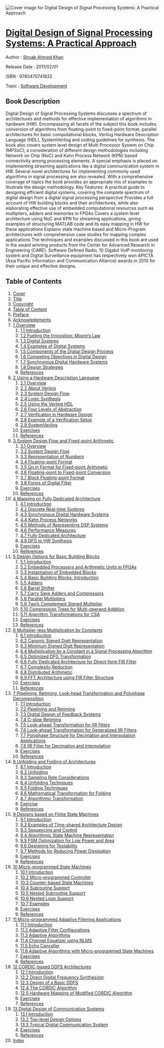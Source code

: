 ![Cover image for Digital Design of Signal Processing Systems: A Practical Approach](https://imgdetail.ebookreading.net/cover/cover/software_development/EB9780470741832.jpg)

[Digital Design of Signal Processing Systems: A Practical Approach](https://ebookreading.net/view/book/Digital+Design+of+Signal+Processing+Systems%3A+A+Practical+Approach-EB9780470741832_1.html "Digital Design of Signal Processing Systems: A Practical Approach")
====================================================================================================================

Author : [Shoab Ahmed Khan](https://ebookreading.net/search/author/Shoab+Ahmed+Khan)

Release Date : 2011/02/01

ISBN : 9780470741832

Topic : [Software Development](https://ebookreading.net/search/category/software-development)

Book Description
-----------------

Digital Design of Signal Processing Systems discusses a spectrum of architectures and methods for effective implementation of algorithms in hardware (HW). Encompassing all facets of the subject this book includes conversion of algorithms from floating-point to fixed-point format, parallel architectures for basic computational blocks, Verilog Hardware Description Language (HDL), SystemVerilog and coding guidelines for synthesis.
The book also covers system level design of Multi Processor System on Chip (MPSoC); a consideration of different design methodologies including Network on Chip (NoC) and Kahn Process Network (KPN) based connectivity among processing elements. A special emphasis is placed on implementing streaming applications like a digital communication system in HW. Several novel architectures for implementing commonly used algorithms in signal processing are also revealed. With a comprehensive coverage of topics the book provides an appropriate mix of examples to illustrate the design methodology.
Key Features:
A practical guide to designing efficient digital systems, covering the complete spectrum of digital design from a digital signal processing perspective
Provides a full account of HW building blocks and their architectures, while also elaborating effective use of embedded computational resources such as multipliers, adders and memories in FPGAs
Covers a system level architecture using NoC and KPN for streaming applications, giving examples of structuring MATLAB code and its easy mapping in HW for these applications
Explains state machine based and Micro-Program architectures with comprehensive case studies for mapping complex applications
The techniques and examples discussed in this book are used in the award winning products from the Center for Advanced Research in Engineering (CARE). Software Defined Radio, 10 Gigabit VoIP monitoring system and Digital Surveillance equipment has respectively won APICTA (Asia Pacific Information and Communication Alliance) awards in 2010 for their unique and effective designs.
              
Table of Contents
-----------------

1. [Cover](https://ebookreading.net/view/book/Digital+Design+of+Signal+Processing+Systems%3A+A+Practical+Approach-EB9780470741832_1.html)
1. [Title](https://ebookreading.net/view/book/Digital+Design+of+Signal+Processing+Systems%3A+A+Practical+Approach-EB9780470741832_3.html)
1. [Copyright](https://ebookreading.net/view/book/Digital+Design+of+Signal+Processing+Systems%3A+A+Practical+Approach-EB9780470741832_4.html)
1. [Table of Content](https://ebookreading.net/view/book/Digital+Design+of+Signal+Processing+Systems%3A+A+Practical+Approach-EB9780470741832_2.html)
1. [Preface](https://ebookreading.net/view/book/Digital+Design+of+Signal+Processing+Systems%3A+A+Practical+Approach-EB9780470741832_5.html)
1. [Acknowledgments](https://ebookreading.net/view/book/Digital+Design+of+Signal+Processing+Systems%3A+A+Practical+Approach-EB9780470741832_6.html)
1. [1 Overview](https://ebookreading.net/view/book/Digital+Design+of+Signal+Processing+Systems%3A+A+Practical+Approach-EB9780470741832_7.html)
    1. [1.1 Introduction](https://ebookreading.net/view/book/Digital+Design+of+Signal+Processing+Systems%3A+A+Practical+Approach-EB9780470741832_7.html#head01)
    1. [1.2 Fueling the Innovation: Moore’s Law](https://ebookreading.net/view/book/Digital+Design+of+Signal+Processing+Systems%3A+A+Practical+Approach-EB9780470741832_7.html#head02)
    1. [1.3 Digital Systems](https://ebookreading.net/view/book/Digital+Design+of+Signal+Processing+Systems%3A+A+Practical+Approach-EB9780470741832_7.html#head03)
    1. [1.4 Examples of Digital Systems](https://ebookreading.net/view/book/Digital+Design+of+Signal+Processing+Systems%3A+A+Practical+Approach-EB9780470741832_7.html#head04)
    1. [1.5 Components of the Digital Design Process](https://ebookreading.net/view/book/Digital+Design+of+Signal+Processing+Systems%3A+A+Practical+Approach-EB9780470741832_7.html#head05)
    1. [1.6 Competing Objectives in Digital Design](https://ebookreading.net/view/book/Digital+Design+of+Signal+Processing+Systems%3A+A+Practical+Approach-EB9780470741832_7.html#head06)
    1. [1.7 Synchronous Digital Hardware Systems](https://ebookreading.net/view/book/Digital+Design+of+Signal+Processing+Systems%3A+A+Practical+Approach-EB9780470741832_7.html#head07)
    1. [1.8 Design Strategies](https://ebookreading.net/view/book/Digital+Design+of+Signal+Processing+Systems%3A+A+Practical+Approach-EB9780470741832_7.html#head08)
    1. [References](https://ebookreading.net/view/book/Digital+Design+of+Signal+Processing+Systems%3A+A+Practical+Approach-EB9780470741832_7.html#head09)
1. [2 Using a Hardware Description Language](https://ebookreading.net/view/book/Digital+Design+of+Signal+Processing+Systems%3A+A+Practical+Approach-EB9780470741832_8.html)
    1. [2.1 Overview](https://ebookreading.net/view/book/Digital+Design+of+Signal+Processing+Systems%3A+A+Practical+Approach-EB9780470741832_8.html#head10)
    1. [2.2 About Verilog](https://ebookreading.net/view/book/Digital+Design+of+Signal+Processing+Systems%3A+A+Practical+Approach-EB9780470741832_8.html#head11)
    1. [2.3 System Design Flow](https://ebookreading.net/view/book/Digital+Design+of+Signal+Processing+Systems%3A+A+Practical+Approach-EB9780470741832_8.html#head12)
    1. [2.4 Logic Synthesis](https://ebookreading.net/view/book/Digital+Design+of+Signal+Processing+Systems%3A+A+Practical+Approach-EB9780470741832_8.html#head13)
    1. [2.5 Using the Verilog HDL](https://ebookreading.net/view/book/Digital+Design+of+Signal+Processing+Systems%3A+A+Practical+Approach-EB9780470741832_8.html#head14)
    1. [2.6 Four Levels of Abstraction](https://ebookreading.net/view/book/Digital+Design+of+Signal+Processing+Systems%3A+A+Practical+Approach-EB9780470741832_8.html#head15)
    1. [2.7 Verification in Hardware Design](https://ebookreading.net/view/book/Digital+Design+of+Signal+Processing+Systems%3A+A+Practical+Approach-EB9780470741832_8.html#head16)
    1. [2.8 Example of a Verification Setup](https://ebookreading.net/view/book/Digital+Design+of+Signal+Processing+Systems%3A+A+Practical+Approach-EB9780470741832_8.html#head17)
    1. [2.9 SystemVerilog](https://ebookreading.net/view/book/Digital+Design+of+Signal+Processing+Systems%3A+A+Practical+Approach-EB9780470741832_8.html#head18)
    1. [Exercises](https://ebookreading.net/view/book/Digital+Design+of+Signal+Processing+Systems%3A+A+Practical+Approach-EB9780470741832_8.html#head19)
    1. [References](https://ebookreading.net/view/book/Digital+Design+of+Signal+Processing+Systems%3A+A+Practical+Approach-EB9780470741832_8.html#head20)
1. [3 System Design Flow and Fixed-point Arithmetic](https://ebookreading.net/view/book/Digital+Design+of+Signal+Processing+Systems%3A+A+Practical+Approach-EB9780470741832_9.html)
    1. [3.1 Overview](https://ebookreading.net/view/book/Digital+Design+of+Signal+Processing+Systems%3A+A+Practical+Approach-EB9780470741832_9.html#head21)
    1. [3.2 System Design Flow](https://ebookreading.net/view/book/Digital+Design+of+Signal+Processing+Systems%3A+A+Practical+Approach-EB9780470741832_9.html#head22)
    1. [3.3 Representation of Numbers](https://ebookreading.net/view/book/Digital+Design+of+Signal+Processing+Systems%3A+A+Practical+Approach-EB9780470741832_9.html#head23)
    1. [3.4 Floating-point Format](https://ebookreading.net/view/book/Digital+Design+of+Signal+Processing+Systems%3A+A+Practical+Approach-EB9780470741832_9.html#head24)
    1. [3.5 Qn.m Format for Fixed-point Arithmetic](https://ebookreading.net/view/book/Digital+Design+of+Signal+Processing+Systems%3A+A+Practical+Approach-EB9780470741832_9.html#head25)
    1. [3.6 Floating-point to Fixed-point Conversion](https://ebookreading.net/view/book/Digital+Design+of+Signal+Processing+Systems%3A+A+Practical+Approach-EB9780470741832_9.html#head26)
    1. [3.7 Block Floating-point Format](https://ebookreading.net/view/book/Digital+Design+of+Signal+Processing+Systems%3A+A+Practical+Approach-EB9780470741832_9.html#head27)
    1. [3.8 Forms of Digital Filter](https://ebookreading.net/view/book/Digital+Design+of+Signal+Processing+Systems%3A+A+Practical+Approach-EB9780470741832_9.html#head28)
    1. [Exercises](https://ebookreading.net/view/book/Digital+Design+of+Signal+Processing+Systems%3A+A+Practical+Approach-EB9780470741832_9.html#head29)
    1. [References](https://ebookreading.net/view/book/Digital+Design+of+Signal+Processing+Systems%3A+A+Practical+Approach-EB9780470741832_9.html#head30)
1. [4 Mapping on Fully Dedicated Architecture](https://ebookreading.net/view/book/Digital+Design+of+Signal+Processing+Systems%3A+A+Practical+Approach-EB9780470741832_10.html)
    1. [4.1 Introduction](https://ebookreading.net/view/book/Digital+Design+of+Signal+Processing+Systems%3A+A+Practical+Approach-EB9780470741832_10.html#head31)
    1. [4.2 Discrete Real-time Systems](https://ebookreading.net/view/book/Digital+Design+of+Signal+Processing+Systems%3A+A+Practical+Approach-EB9780470741832_10.html#head32)
    1. [4.3 Synchronous Digital Hardware Systems](https://ebookreading.net/view/book/Digital+Design+of+Signal+Processing+Systems%3A+A+Practical+Approach-EB9780470741832_10.html#head33)
    1. [4.4 Kahn Process Networks](https://ebookreading.net/view/book/Digital+Design+of+Signal+Processing+Systems%3A+A+Practical+Approach-EB9780470741832_10.html#head34)
    1. [4.5 Methods of Representing DSP Systems](https://ebookreading.net/view/book/Digital+Design+of+Signal+Processing+Systems%3A+A+Practical+Approach-EB9780470741832_10.html#head35)
    1. [4.6 Performance Measures](https://ebookreading.net/view/book/Digital+Design+of+Signal+Processing+Systems%3A+A+Practical+Approach-EB9780470741832_10.html#head36)
    1. [4.7 Fully Dedicated Architecture](https://ebookreading.net/view/book/Digital+Design+of+Signal+Processing+Systems%3A+A+Practical+Approach-EB9780470741832_10.html#head37)
    1. [4.8 DFG to HW Synthesis](https://ebookreading.net/view/book/Digital+Design+of+Signal+Processing+Systems%3A+A+Practical+Approach-EB9780470741832_10.html#head38)
    1. [Exercises](https://ebookreading.net/view/book/Digital+Design+of+Signal+Processing+Systems%3A+A+Practical+Approach-EB9780470741832_10.html#head39)
    1. [References](https://ebookreading.net/view/book/Digital+Design+of+Signal+Processing+Systems%3A+A+Practical+Approach-EB9780470741832_10.html#head40)
1. [5 Design Options for Basic Building Blocks](https://ebookreading.net/view/book/Digital+Design+of+Signal+Processing+Systems%3A+A+Practical+Approach-EB9780470741832_11.html)
    1. [5.1 Introduction](https://ebookreading.net/view/book/Digital+Design+of+Signal+Processing+Systems%3A+A+Practical+Approach-EB9780470741832_11.html#head41)
    1. [5.2 Embedded Processors and Arithmetic Units in FPGAs](https://ebookreading.net/view/book/Digital+Design+of+Signal+Processing+Systems%3A+A+Practical+Approach-EB9780470741832_11.html#head42)
    1. [5.3 Instantiation of Embedded Blocks](https://ebookreading.net/view/book/Digital+Design+of+Signal+Processing+Systems%3A+A+Practical+Approach-EB9780470741832_11.html#head43)
    1. [5.4 Basic Building Blocks: Introduction](https://ebookreading.net/view/book/Digital+Design+of+Signal+Processing+Systems%3A+A+Practical+Approach-EB9780470741832_11.html#head44)
    1. [5.5 Adders](https://ebookreading.net/view/book/Digital+Design+of+Signal+Processing+Systems%3A+A+Practical+Approach-EB9780470741832_11.html#head45)
    1. [5.6 Barrel Shifter](https://ebookreading.net/view/book/Digital+Design+of+Signal+Processing+Systems%3A+A+Practical+Approach-EB9780470741832_11.html#head46)
    1. [5.7 Carry Save Adders and Compressors](https://ebookreading.net/view/book/Digital+Design+of+Signal+Processing+Systems%3A+A+Practical+Approach-EB9780470741832_11.html#head47)
    1. [5.8 Parallel Multipliers](https://ebookreading.net/view/book/Digital+Design+of+Signal+Processing+Systems%3A+A+Practical+Approach-EB9780470741832_11.html#head48)
    1. [5.9 Two’s Complement Signed Multiplier](https://ebookreading.net/view/book/Digital+Design+of+Signal+Processing+Systems%3A+A+Practical+Approach-EB9780470741832_11.html#head49)
    1. [5.10 Compression Trees for Multi-operand Addition](https://ebookreading.net/view/book/Digital+Design+of+Signal+Processing+Systems%3A+A+Practical+Approach-EB9780470741832_11.html#head50)
    1. [5.11 Algorithm Transformations for CSA](https://ebookreading.net/view/book/Digital+Design+of+Signal+Processing+Systems%3A+A+Practical+Approach-EB9780470741832_11.html#head51)
    1. [Exercises](https://ebookreading.net/view/book/Digital+Design+of+Signal+Processing+Systems%3A+A+Practical+Approach-EB9780470741832_11.html#head52)
    1. [References](https://ebookreading.net/view/book/Digital+Design+of+Signal+Processing+Systems%3A+A+Practical+Approach-EB9780470741832_11.html#head53)
1. [6 Multiplier-less Multiplication by Constants](https://ebookreading.net/view/book/Digital+Design+of+Signal+Processing+Systems%3A+A+Practical+Approach-EB9780470741832_12.html)
    1. [6.1 Introduction](https://ebookreading.net/view/book/Digital+Design+of+Signal+Processing+Systems%3A+A+Practical+Approach-EB9780470741832_12.html#head54)
    1. [6.2 Canonic Signed Digit Representation](https://ebookreading.net/view/book/Digital+Design+of+Signal+Processing+Systems%3A+A+Practical+Approach-EB9780470741832_12.html#head55)
    1. [6.3 Minimum Signed Digit Representation](https://ebookreading.net/view/book/Digital+Design+of+Signal+Processing+Systems%3A+A+Practical+Approach-EB9780470741832_12.html#head56)
    1. [6.4 Multiplication by a Constant in a Signal Processing Algorithm](https://ebookreading.net/view/book/Digital+Design+of+Signal+Processing+Systems%3A+A+Practical+Approach-EB9780470741832_12.html#head57)
    1. [6.5 Optimized DFG Transformation](https://ebookreading.net/view/book/Digital+Design+of+Signal+Processing+Systems%3A+A+Practical+Approach-EB9780470741832_12.html#head58)
    1. [6.6 Fully Dedicated Architecture for Direct-form FIR Filter](https://ebookreading.net/view/book/Digital+Design+of+Signal+Processing+Systems%3A+A+Practical+Approach-EB9780470741832_12.html#head59)
    1. [6.7 Complexity Reduction](https://ebookreading.net/view/book/Digital+Design+of+Signal+Processing+Systems%3A+A+Practical+Approach-EB9780470741832_12.html#head60)
    1. [6.8 Distributed Arithmetic](https://ebookreading.net/view/book/Digital+Design+of+Signal+Processing+Systems%3A+A+Practical+Approach-EB9780470741832_12.html#head61)
    1. [6.9 FFT Architecture using FIR Filter Structure](https://ebookreading.net/view/book/Digital+Design+of+Signal+Processing+Systems%3A+A+Practical+Approach-EB9780470741832_12.html#head62)
    1. [Exercises](https://ebookreading.net/view/book/Digital+Design+of+Signal+Processing+Systems%3A+A+Practical+Approach-EB9780470741832_12.html#head63)
    1. [References](https://ebookreading.net/view/book/Digital+Design+of+Signal+Processing+Systems%3A+A+Practical+Approach-EB9780470741832_12.html#head64)
1. [7 Pipelining, Retiming, Look-head Transformation and Polyphase Decomposition](https://ebookreading.net/view/book/Digital+Design+of+Signal+Processing+Systems%3A+A+Practical+Approach-EB9780470741832_13.html)
    1. [7.1 Introduction](https://ebookreading.net/view/book/Digital+Design+of+Signal+Processing+Systems%3A+A+Practical+Approach-EB9780470741832_13.html#head65)
    1. [7.2 Pipelining and Retiming](https://ebookreading.net/view/book/Digital+Design+of+Signal+Processing+Systems%3A+A+Practical+Approach-EB9780470741832_13.html#head66)
    1. [7.3 Digital Design of Feedback Systems](https://ebookreading.net/view/book/Digital+Design+of+Signal+Processing+Systems%3A+A+Practical+Approach-EB9780470741832_13.html#head67)
    1. [7.4 C-slow Retiming](https://ebookreading.net/view/book/Digital+Design+of+Signal+Processing+Systems%3A+A+Practical+Approach-EB9780470741832_13.html#head68)
    1. [7.5 Look-ahead Transformation for IIR filters](https://ebookreading.net/view/book/Digital+Design+of+Signal+Processing+Systems%3A+A+Practical+Approach-EB9780470741832_13.html#head69)
    1. [7.6 Look-ahead Transformation for Generalized IIR Filters](https://ebookreading.net/view/book/Digital+Design+of+Signal+Processing+Systems%3A+A+Practical+Approach-EB9780470741832_13.html#head70)
    1. [7.7 Polyphase Structure for Decimation and Interpolation Applications](https://ebookreading.net/view/book/Digital+Design+of+Signal+Processing+Systems%3A+A+Practical+Approach-EB9780470741832_13.html#head71)
    1. [7.8 IIR Filter for Decimation and Interpolation](https://ebookreading.net/view/book/Digital+Design+of+Signal+Processing+Systems%3A+A+Practical+Approach-EB9780470741832_13.html#head72)
    1. [Exercises](https://ebookreading.net/view/book/Digital+Design+of+Signal+Processing+Systems%3A+A+Practical+Approach-EB9780470741832_13.html#head73)
    1. [References](https://ebookreading.net/view/book/Digital+Design+of+Signal+Processing+Systems%3A+A+Practical+Approach-EB9780470741832_13.html#head74)
1. [8 Unfolding and Folding of Architectures](https://ebookreading.net/view/book/Digital+Design+of+Signal+Processing+Systems%3A+A+Practical+Approach-EB9780470741832_14.html)
    1. [8.1 Introduction](https://ebookreading.net/view/book/Digital+Design+of+Signal+Processing+Systems%3A+A+Practical+Approach-EB9780470741832_14.html#head75)
    1. [8.2 Unfolding](https://ebookreading.net/view/book/Digital+Design+of+Signal+Processing+Systems%3A+A+Practical+Approach-EB9780470741832_14.html#head76)
    1. [8.3 Sampling Rate Considerations](https://ebookreading.net/view/book/Digital+Design+of+Signal+Processing+Systems%3A+A+Practical+Approach-EB9780470741832_14.html#head77)
    1. [8.4 Unfolding Techniques](https://ebookreading.net/view/book/Digital+Design+of+Signal+Processing+Systems%3A+A+Practical+Approach-EB9780470741832_14.html#head78)
    1. [8.5 Folding Techniques](https://ebookreading.net/view/book/Digital+Design+of+Signal+Processing+Systems%3A+A+Practical+Approach-EB9780470741832_14.html#head79)
    1. [8.6 Mathematical Transformation for Folding](https://ebookreading.net/view/book/Digital+Design+of+Signal+Processing+Systems%3A+A+Practical+Approach-EB9780470741832_14.html#head80)
    1. [8.7 Algorithmic Transformation](https://ebookreading.net/view/book/Digital+Design+of+Signal+Processing+Systems%3A+A+Practical+Approach-EB9780470741832_14.html#head81)
    1. [Exercise](https://ebookreading.net/view/book/Digital+Design+of+Signal+Processing+Systems%3A+A+Practical+Approach-EB9780470741832_14.html#head82)
    1. [References](https://ebookreading.net/view/book/Digital+Design+of+Signal+Processing+Systems%3A+A+Practical+Approach-EB9780470741832_14.html#head83)
1. [9 Designs based on Finite State Machines](https://ebookreading.net/view/book/Digital+Design+of+Signal+Processing+Systems%3A+A+Practical+Approach-EB9780470741832_15.html)
    1. [9.1 Introduction](https://ebookreading.net/view/book/Digital+Design+of+Signal+Processing+Systems%3A+A+Practical+Approach-EB9780470741832_15.html#head84)
    1. [9.2 Examples of Time-shared Architecture Design](https://ebookreading.net/view/book/Digital+Design+of+Signal+Processing+Systems%3A+A+Practical+Approach-EB9780470741832_15.html#head85)
    1. [9.3 Sequencing and Control](https://ebookreading.net/view/book/Digital+Design+of+Signal+Processing+Systems%3A+A+Practical+Approach-EB9780470741832_15.html#head86)
    1. [9.4 Algorithmic State Machine Representation](https://ebookreading.net/view/book/Digital+Design+of+Signal+Processing+Systems%3A+A+Practical+Approach-EB9780470741832_15.html#head87)
    1. [9.5 FSM Optimization for Low Power and Area](https://ebookreading.net/view/book/Digital+Design+of+Signal+Processing+Systems%3A+A+Practical+Approach-EB9780470741832_15.html#head88)
    1. [9.6 Designing for Testability](https://ebookreading.net/view/book/Digital+Design+of+Signal+Processing+Systems%3A+A+Practical+Approach-EB9780470741832_15.html#head89)
    1. [9.7 Methods for Reducing Power Dissipation](https://ebookreading.net/view/book/Digital+Design+of+Signal+Processing+Systems%3A+A+Practical+Approach-EB9780470741832_15.html#head90)
    1. [Exercises](https://ebookreading.net/view/book/Digital+Design+of+Signal+Processing+Systems%3A+A+Practical+Approach-EB9780470741832_15.html#head91)
    1. [References](https://ebookreading.net/view/book/Digital+Design+of+Signal+Processing+Systems%3A+A+Practical+Approach-EB9780470741832_15.html#head92)
1. [10 Micro-programmed State Machines](https://ebookreading.net/view/book/Digital+Design+of+Signal+Processing+Systems%3A+A+Practical+Approach-EB9780470741832_16.html)
    1. [10.1 Introduction](https://ebookreading.net/view/book/Digital+Design+of+Signal+Processing+Systems%3A+A+Practical+Approach-EB9780470741832_16.html#head93)
    1. [10.2 Micro-programmed Controller](https://ebookreading.net/view/book/Digital+Design+of+Signal+Processing+Systems%3A+A+Practical+Approach-EB9780470741832_16.html#head94)
    1. [10.3 Counter-based State Machines](https://ebookreading.net/view/book/Digital+Design+of+Signal+Processing+Systems%3A+A+Practical+Approach-EB9780470741832_16.html#head95)
    1. [10.4 Subroutine Support](https://ebookreading.net/view/book/Digital+Design+of+Signal+Processing+Systems%3A+A+Practical+Approach-EB9780470741832_16.html#head96)
    1. [10.5 Nested Subroutine Support](https://ebookreading.net/view/book/Digital+Design+of+Signal+Processing+Systems%3A+A+Practical+Approach-EB9780470741832_16.html#head97)
    1. [10.6 Nested Loop Support](https://ebookreading.net/view/book/Digital+Design+of+Signal+Processing+Systems%3A+A+Practical+Approach-EB9780470741832_16.html#head98)
    1. [10.7 Examples](https://ebookreading.net/view/book/Digital+Design+of+Signal+Processing+Systems%3A+A+Practical+Approach-EB9780470741832_16.html#head99)
    1. [Exercises](https://ebookreading.net/view/book/Digital+Design+of+Signal+Processing+Systems%3A+A+Practical+Approach-EB9780470741832_16.html#head100)
    1. [References](https://ebookreading.net/view/book/Digital+Design+of+Signal+Processing+Systems%3A+A+Practical+Approach-EB9780470741832_16.html#head101)
1. [11 Micro-programmed Adaptive Filtering Applications](https://ebookreading.net/view/book/Digital+Design+of+Signal+Processing+Systems%3A+A+Practical+Approach-EB9780470741832_17.html)
    1. [11.1 Introduction](https://ebookreading.net/view/book/Digital+Design+of+Signal+Processing+Systems%3A+A+Practical+Approach-EB9780470741832_17.html#head102)
    1. [11.2 Adaptive Filter Configurations](https://ebookreading.net/view/book/Digital+Design+of+Signal+Processing+Systems%3A+A+Practical+Approach-EB9780470741832_17.html#head103)
    1. [11.3 Adaptive Algorithms](https://ebookreading.net/view/book/Digital+Design+of+Signal+Processing+Systems%3A+A+Practical+Approach-EB9780470741832_17.html#head104)
    1. [11.4 Channel Equalizer using NLMS](https://ebookreading.net/view/book/Digital+Design+of+Signal+Processing+Systems%3A+A+Practical+Approach-EB9780470741832_17.html#head105)
    1. [11.5 Echo Canceller](https://ebookreading.net/view/book/Digital+Design+of+Signal+Processing+Systems%3A+A+Practical+Approach-EB9780470741832_17.html#head106)
    1. [11.6 Adaptive Algorithms with Micro-programmed State Machines](https://ebookreading.net/view/book/Digital+Design+of+Signal+Processing+Systems%3A+A+Practical+Approach-EB9780470741832_17.html#head107)
    1. [Exercises](https://ebookreading.net/view/book/Digital+Design+of+Signal+Processing+Systems%3A+A+Practical+Approach-EB9780470741832_17.html#head108)
    1. [References](https://ebookreading.net/view/book/Digital+Design+of+Signal+Processing+Systems%3A+A+Practical+Approach-EB9780470741832_17.html#head109)
1. [12 CORDIC-based DDFS Architectures](https://ebookreading.net/view/book/Digital+Design+of+Signal+Processing+Systems%3A+A+Practical+Approach-EB9780470741832_18.html)
    1. [12.1 Introduction](https://ebookreading.net/view/book/Digital+Design+of+Signal+Processing+Systems%3A+A+Practical+Approach-EB9780470741832_18.html#head110)
    1. [12.2 Direct Digital Frequency Synthesizer](https://ebookreading.net/view/book/Digital+Design+of+Signal+Processing+Systems%3A+A+Practical+Approach-EB9780470741832_18.html#head111)
    1. [12.3 Design of a Basic DDFS](https://ebookreading.net/view/book/Digital+Design+of+Signal+Processing+Systems%3A+A+Practical+Approach-EB9780470741832_18.html#head112)
    1. [12.4 The CORDIC Algorithm](https://ebookreading.net/view/book/Digital+Design+of+Signal+Processing+Systems%3A+A+Practical+Approach-EB9780470741832_18.html#head113)
    1. [12.5 Hardware Mapping of Modified CORDIC Algorithm](https://ebookreading.net/view/book/Digital+Design+of+Signal+Processing+Systems%3A+A+Practical+Approach-EB9780470741832_18.html#head114)
    1. [Exercises](https://ebookreading.net/view/book/Digital+Design+of+Signal+Processing+Systems%3A+A+Practical+Approach-EB9780470741832_18.html#head115)
    1. [References](https://ebookreading.net/view/book/Digital+Design+of+Signal+Processing+Systems%3A+A+Practical+Approach-EB9780470741832_18.html#head116)
1. [13 Digital Design of Communication Systems](https://ebookreading.net/view/book/Digital+Design+of+Signal+Processing+Systems%3A+A+Practical+Approach-EB9780470741832_19.html)
    1. [13.1 Introduction](https://ebookreading.net/view/book/Digital+Design+of+Signal+Processing+Systems%3A+A+Practical+Approach-EB9780470741832_19.html#head117)
    1. [13.2 Top-level Design Options](https://ebookreading.net/view/book/Digital+Design+of+Signal+Processing+Systems%3A+A+Practical+Approach-EB9780470741832_19.html#head118)
    1. [13.3 Typical Digital Communication System](https://ebookreading.net/view/book/Digital+Design+of+Signal+Processing+Systems%3A+A+Practical+Approach-EB9780470741832_19.html#head119)
    1. [Exercises](https://ebookreading.net/view/book/Digital+Design+of+Signal+Processing+Systems%3A+A+Practical+Approach-EB9780470741832_19.html#head120)
    1. [References](https://ebookreading.net/view/book/Digital+Design+of+Signal+Processing+Systems%3A+A+Practical+Approach-EB9780470741832_19.html#head121)
1. [Index](https://ebookreading.net/view/book/Digital+Design+of+Signal+Processing+Systems%3A+A+Practical+Approach-EB9780470741832_20.html)
